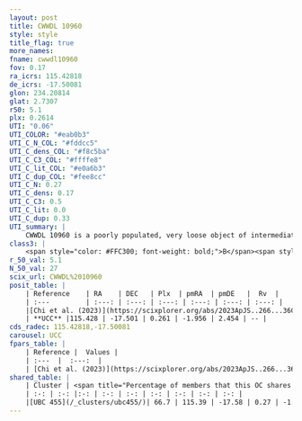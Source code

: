 ```yaml
---
layout: post
title: CWWDL 10960
style: style
title_flag: true
more_names: 
fname: cwwdl10960
fov: 0.17
ra_icrs: 115.42818
de_icrs: -17.50081
glon: 234.20814
glat: 2.7307
r50: 5.1
plx: 0.2614
UTI: "0.06"
UTI_COLOR: "#eab0b3"
UTI_C_N_COL: "#fddcc5"
UTI_C_dens_COL: "#f8c5ba"
UTI_C_C3_COL: "#ffffe8"
UTI_C_lit_COL: "#e0a6b3"
UTI_C_dup_COL: "#fee8cc"
UTI_C_N: 0.27
UTI_C_dens: 0.17
UTI_C_C3: 0.5
UTI_C_lit: 0.0
UTI_C_dup: 0.33
UTI_summary: |
    CWWDL 10960 is a poorly populated, very loose object of intermediate C3 quality. It was recently reported in the literature.<br><br><span style="color: #99180f; font-weight: bold;">Warning: </span>This is possibly a duplicated object, which shares a significant percentage of members with at least one previously reported entry.
class3: |
    <span style="color: #FFC300; font-weight: bold;">B</span><span style="color: #FFC300; font-weight: bold;">B</span>
r_50_val: 5.1
N_50_val: 27
scix_url: CWWDL%2010960
posit_table: |
    | Reference    | RA    | DEC   | Plx  | pmRA  | pmDE   |  Rv  |
    | :---         | :---: | :---: | :---: | :---: | :---: | :---: |
    |[Chi et al. (2023)](https://scixplorer.org/abs/2023ApJS..266...36C) | 115.451 | -17.368 | 0.265 | -1.978 | 2.446 | 71.852 |
    | **UCC** |115.428 | -17.501 | 0.261 | -1.956 | 2.454 | -- | 
cds_radec: 115.42818,-17.50081
carousel: UCC
fpars_table: |
    | Reference |  Values |
    | :---  |  :---:  |
    | [Chi et al. (2023)](https://scixplorer.org/abs/2023ApJS..266...36C) | `logAge=7.01, Z=0.44` |
shared_table: |
    | Cluster | <span title="Percentage of members that this OC shares with the ones listed">%</span>   | RA   | DEC   | Plx   | pmRA  | pmDE  | Rv | UTI |
    | :-: | :-: |:-: | :-: | :-: | :-: | :-: | :-: | :-: |
    |[UBC 455](/_clusters/ubc455/)| 66.7 | 115.39 | -17.58 | 0.27 | -1.96 | 2.45 | 89.22 |0.67 |
---
```

